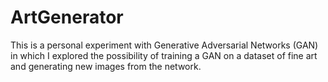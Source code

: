 # ArtGenerator

This is a personal experiment with Generative Adversarial Networks (GAN) in which I explored the possibility of training a GAN on a dataset of fine art and generating new images from the network.

